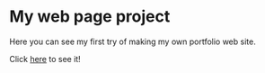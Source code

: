 # My web page project

Here you can see my first try of making my own portfolio web site.

Click [here](https://y-fedorenko.github.io/my-web-page/) to see it!